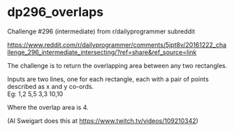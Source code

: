 # dp296_overlaps
Challenge #296 (intermediate) from r/dailyprogrammer subreddit

https://www.reddit.com/r/dailyprogrammer/comments/5jpt8v/20161222_challenge_296_intermediate_intersecting/?ref=share&ref_source=link

The challenge is to return the overlapping area between any two rectangles.

Inputs are two lines, one for each rectangle, each with a pair of points described as x and y co-ords.  
Eg:
  1,2 5,5
  3,3 10,10

Where the overlap area is 4.

(Al Sweigart does this at https://www.twitch.tv/videos/109210342)
